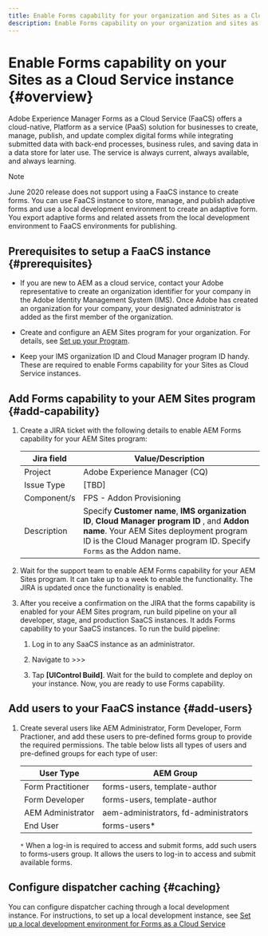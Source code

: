 ```yaml
---
title: Enable Forms capability for your organization and Sites as a Cloud Service instances 
description: Enable Forms capability on your organization and sites as a Cloud Service instance
---
```


# Enable Forms capability on your Sites as a Cloud Service instance {#overview}

Adobe Experience Manager Forms as a Cloud Service (FaaCS) offers a cloud-native, Platform as a service (PaaS) solution for businesses to create, manage, publish, and update complex digital forms while integrating submitted data with back-end processes, business rules, and saving data in a data store for later use. The service is always current, always available, and always learning. 

>[!NOTE]
>
> June 2020 release does not support using a FaaCS instance to create forms. You can use FaaCS instance to store, manage, and publish adaptive forms and use a local development environment to create an adaptive form. You export adaptive forms and related assets from the local development environment to FaaCS environments for publishing.


## Prerequisites to setup a FaaCS instance {#prerequisites}

* If you are new to AEM as a cloud service, contact your Adobe representative to create an organization identifier for your company in the Adobe Identity Management System (IMS). Once Adobe has created an organization for your company, your designated administrator is added as the first member of the organization.

* Create and configure an AEM Sites program for your organization. For details, see [Set up your Program](https://docs.adobe.com/content/help/en/experience-manager-cloud-manager/using/getting-started/setting-up-program.html).

* Keep your IMS organization ID and Cloud Manager program ID handy. These are required to enable Forms capability for your Sites as Cloud Service instances.


## Add Forms capability to your AEM Sites program {#add-capability}

1. Create a JIRA ticket with the following details to enable AEM Forms capability for your AEM Sites program:

    | Jira field  | Value/Description  |
    |---|---|
    | Project | Adobe Experience Manager (CQ) |
    | Issue Type | [TBD]|
    | Component/s | FPS - Addon Provisioning |
    | Description  | Specify **Customer name**, **IMS organization ID**, **Cloud Manager program ID** , and **Addon name**. Your AEM Sites deployment program ID is the Cloud Manager program ID. Specify `Forms` as the Addon name.|

1. Wait for the support team to enable AEM Forms capability for your AEM Sites program. It can take up to a week to enable the functionality. The JIRA is updated once the functionality is enabled. 

1. After you receive a confirmation on the JIRA that the forms capability is enabled for your AEM Sites program, run build pipeline on your all developer, stage, and production SaaCS instances. It adds Forms capability to your SaaCS instances. To run the build pipeline:

    1. Log in to any SaaCS instance as an administrator. 

    1. Navigate to >>>

    1. Tap **[UIControl Build]**. Wait for the build to complete and deploy on your instance. Now, you are ready to use Forms capability. 

## Add users to your FaaCS instance {#add-users}

1. Create several users like AEM Administrator, Form Developer, Form Practioner, and add these users to pre-defined forms group to provide the required permissions. The table below lists all types of users and pre-defined groups for each type of user:
  
    | User Type | AEM Group |
    |---|---|
    | Form Practitioner  | forms-users, template-author  |
    | Form Developer | forms-users, template-author |
    | AEM Administrator | aem-administrators, fd-administrators |
    | End User| forms-users*  |

    `*` When a log-in is required to access and submit forms, add such users to  forms-users group. It allows the users to log-in to access and submit available forms.
   

## Configure dispatcher caching {#caching}

You can configure dispatcher caching through a local development instance. For instructions, to set up a local development instance, see [Set up a local development environment for Forms as a Cloud Service](setup-local-development-environment.md)

